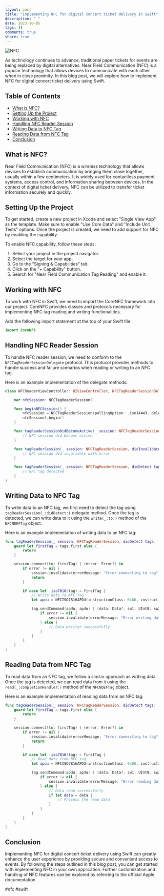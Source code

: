 ```yaml
---
layout: post
title: "Implementing NFC for digital concert ticket delivery in Swift"
description: " "
date: 2023-10-05
tags: []
comments: true
share: true
---
```


![NFC](https://example.com/nfc.png)

As technology continues to advance, traditional paper tickets for events are being replaced by digital alternatives. Near Field Communication (NFC) is a popular technology that allows devices to communicate with each other when in close proximity. In this blog post, we will explore how to implement NFC for digital concert ticket delivery using Swift.

## Table of Contents
- [What is NFC?](#what-is-nfc)
- [Setting Up the Project](#setting-up-the-project)
- [Working with NFC](#working-with-nfc)
- [Handling NFC Reader Session](#handling-nfc-reader-session)
- [Writing Data to NFC Tag](#writing-data-to-nfc-tag)
- [Reading Data from NFC Tag](#reading-data-from-nfc-tag)
- [Conclusion](#conclusion)

## What is NFC?

Near Field Communication (NFC) is a wireless technology that allows devices to establish communication by bringing them close together, usually within a few centimeters. It is widely used for contactless payment systems, access control, and information sharing between devices. In the context of digital ticket delivery, NFC can be utilized to transfer ticket information securely and quickly.

## Setting Up the Project

To get started, create a new project in Xcode and select "Single View App" as the template. Make sure to enable "Use Core Data" and "Include Unit Tests" options. Once the project is created, we need to add support for NFC by enabling the capability. 

To enable NFC capability, follow these steps:
1. Select your project in the project navigator.
2. Select the target for your app.
3. Go to the "Signing & Capabilities" tab.
4. Click on the "+ Capability" button.
5. Search for "Near Field Communication Tag Reading" and enable it.

## Working with NFC

To work with NFC in Swift, we need to import the CoreNFC framework into our project. CoreNFC provides classes and protocols necessary for implementing NFC tag reading and writing functionalities. 

Add the following import statement at the top of your Swift file:

```swift
import CoreNFC
```

## Handling NFC Reader Session

To handle NFC reader session, we need to conform to the `NFCTagReaderSessionDelegate` protocol. This protocol provides methods to handle success and failure scenarios when reading or writing to an NFC tag.

Here is an example implementation of the delegate methods:

```swift
class NFCReaderViewController: UIViewController, NFCTagReaderSessionDelegate {

    var nfcSession: NFCTagReaderSession?

    func beginNFCSession() {
        nfcSession = NFCTagReaderSession(pollingOption: .iso14443, delegate: self)
        nfcSession?.begin()
    }

    func tagReaderSessionDidBecomeActive(_ session: NFCTagReaderSession) {
        // NFC session did become active
    }

    func tagReaderSession(_ session: NFCTagReaderSession, didInvalidateWithError error: Error) {
        // NFC session did invalidate with error
    }

    func tagReaderSession(_ session: NFCTagReaderSession, didDetect tags: [NFCTag]) {
        // NFC tag detected
    }
}
```

## Writing Data to NFC Tag

To write data to an NFC tag, we first need to detect the tag using `tagReaderSession(_:didDetect:)` delegate method. Once the tag is detected, we can write data to it using the `write(_:to:)` method of the `NFCNDEFTag` object.

Here is an example implementation of writing data to an NFC tag:

```swift
func tagReaderSession(_ session: NFCTagReaderSession, didDetect tags: [NFCTag]) {
    guard let firstTag = tags.first else {
        return
    }

    session.connect(to: firstTag) { (error: Error?) in
        if error != nil {
            session.invalidate(errorMessage: "Error connecting to tag")
            return
        }

        if case let .iso7816(tag) = firstTag {
            // Write data to NFC tag
            let apdu = NFCISO7816APDU(instructionClass: 0x00, instructionCode: 0xA4, p1Parameter: 0x04, p2Parameter: 0x00, data: [0xA0, 0x00, 0x00, 0x05, 0x04, 0x06, 0x07, 0x08, 0x09], expectedResponseLength: 0)

            tag.sendCommand(apdu: apdu) { (data: Data?, sw1: UInt8, sw2: UInt8, error: Error?) in
                if error != nil {
                    session.invalidate(errorMessage: "Error writing data to tag")
                } else {
                    // Data written successfully
                }
            }
        }
    }
}
```

## Reading Data from NFC Tag

To read data from an NFC tag, we follow a similar approach as writing data. Once the tag is detected, we can read data from it using the `read(_:completionHandler:)` method of the `NFCNDEFTag` object.

Here is an example implementation of reading data from an NFC tag:

```swift
func tagReaderSession(_ session: NFCTagReaderSession, didDetect tags: [NFCTag]) {
    guard let firstTag = tags.first else {
        return
    }

    session.connect(to: firstTag) { (error: Error?) in
        if error != nil {
            session.invalidate(errorMessage: "Error connecting to tag")
            return
        }

        if case let .iso7816(tag) = firstTag {
            // Read data from NFC tag
            let apdu = NFCISO7816APDU(instructionClass: 0x00, instructionCode: 0xB0, p1Parameter: 0x00, p2Parameter: 0x00, data: [], expectedResponseLength: 16)

            tag.sendCommand(apdu: apdu) { (data: Data?, sw1: UInt8, sw2: UInt8, error: Error?) in
                if error != nil {
                    session.invalidate(errorMessage: "Error reading data from tag")
                } else {
                    // Data read successfully
                    if let data = data {
                        // Process the read data
                    }
                }
            }
        }
    }
}
```

## Conclusion

Implementing NFC for digital concert ticket delivery using Swift can greatly enhance the user experience by providing secure and convenient access to events. By following the steps outlined in this blog post, you can get started with implementing NFC in your own application. Further customization and handling of NFC features can be explored by referring to the official Apple documentation.

#nfc #swift